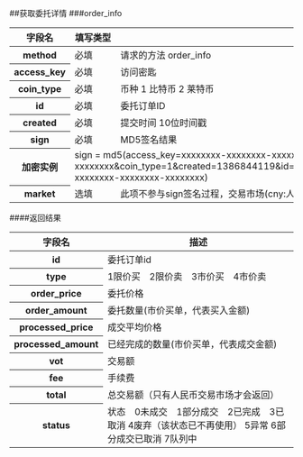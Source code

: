 ##获取委托详情 
###order_info
<table class="table table-bordered">
    <thead>
    <tr>
        <th>字段名</th>
        <th>填写类型</th>
        <th>描述</th>
    </tr>
    </thead>
    <tbody>
    <tr>
        <th>method</th>
        <td>必填</td>
        <td>请求的方法 order_info</td>
    </tr>
    <tr>
        <th>access_key</th>
        <td>必填</td>
        <td>访问密匙</td>
    </tr>
    <tr>
        <th>coin_type</th>
        <td>必填</td>
        <td>币种 1 比特币 2 莱特币</td>
    </tr>
    <tr>
        <th>id</th>
        <td>必填</td>
        <td>委托订单ID</td>
    </tr>
    <tr>
        <th>created</th>
        <td>必填</td>
        <td>提交时间 10位时间戳</td>
    </tr>
    <tr>
        <th>sign</th>
        <td>必填</td>
        <td>MD5签名结果</td>
    </tr>
    <tr>
        <th>加密实例</th>
        <td colspan="2">sign =
            md5(access_key=xxxxxxxx-xxxxxxxx-xxxxxxxx-xxxxxxxx&amp;coin_type=1&amp;created=1386844119&amp;id=2&amp;method=order_info&amp;secret_key=xxxxxxxx-xxxxxxxx-xxxxxxxx-xxxxxxxx)
        </td>
    </tr>
    <tr>
        <th>market</th>
        <td>选填</td>
        <td>此项不参与sign签名过程，交易市场(cny:人民币交易市场，usd:美元交易市场，默认是cny)</td>
    </tr>
    </tbody>
</table>
####返回结果
<table class="table table-bordered">
    <thead>
    <tr>
        <th>字段名</th>
        <th>描述</th>
    </tr>
    </thead>
    <tbody>
    <tr>
        <th>id</th>
        <td>委托订单id</td>
    </tr>
    <tr>
        <th>type</th>
        <td>1限价买　2限价卖　3市价买　4市价卖</td>
    </tr>
    <tr>
        <th>order_price</th>
        <td>委托价格</td>
    </tr>
    <tr>
        <th>order_amount</th>
        <td>委托数量(市价买单，代表买入金额)</td>
    </tr>
    <tr>
        <th>processed_price</th>
        <td>成交平均价格</td>
    </tr>
    <tr>
        <th>processed_amount</th>
        <td>已经完成的数量(市价买单，代表成交金额)</td>
    </tr>
    <tr>
        <th>vot</th>
        <td>交易额</td>
    </tr>
    <tr>
        <th>fee</th>
        <td>手续费</td>
    </tr>
    <tr>
        <th>total</th>
        <td>总交易额（只有人民币交易市场才会返回）</td>
    </tr>
    <tr>
        <th>status</th>
        <td>状态　0未成交　1部分成交　2已完成　3已取消  4废弃（该状态已不再使用） 5异常 6部分成交已取消 7队列中</td>
    </tr>
    </tbody>
</table>

